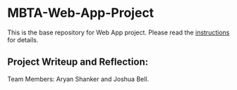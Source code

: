 # MBTA-Web-App-Project
This is the base repository for Web App project. Please read the [instructions](instructions.md) for details.

## Project Writeup and Reflection:
Team Members: Aryan Shanker and Joshua Bell. 

